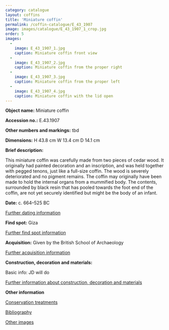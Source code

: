```yaml
---
category: catalogue
layout: coffins
title: 'Miniature coffin'
permalink: /coffin-catalogue/E_43_1907
image: images/catalogue/E_43_1907_1_crop.jpg
order: 5
images: 
  -
    image: E_43_1907_1.jpg
    caption: Miniature coffin front view
  -
    image: E_43_1907_2.jpg
    caption: Miniature coffin from the proper right
  -
    image: E_43_1907_3.jpg
    caption: Miniature coffin from the proper left
  -
    image: E_43_1907_4.jpg
    caption: Miniature coffin with the lid open
---
```


**Object name:** 
Miniature coffin

**Accession no.:** 
E.43.1907

**Other numbers and markings:**
tbd

**Dimensions:** 
H 43.8 cm
W 13.4 cm
D 14.1 cm

**Brief description:** 

This miniature coffin was
carefully made from two pieces
of cedar wood. It originally
had painted decoration and
an inscription, and was held
together with pegged tenons,
just like a full-size coffin. The
wood is severely deteriorated
and no pigment remains. The
coffin may originally have been
made to hold the internal organs
from a mummified body. The
contents, surrounded by black
resin that has pooled towards
the foot end of the coffin, are not
yet securely identified but might
be the body of an infant.

**Date:**
c. 664–525 BC

[Further dating information](/catalogue_extras/E_43_1907_dating)

**Find spot:**
Giza

[Further find spot information](/catalogue_extras/E_43_1907_findspot)

**Acquisition:**
Given by the British School of Archaeology


[Further acquisition information](/catalogue_extras/E_43_1907_acquisition)

**Construction, decoration and materials:**

Basic info: JD will do

[Further information about construction, decoration and materials](/catalogue_extras/E_43_1907_materials)


**Other information**

[Conservation treatments](/catalogue_extras/E_43_1907_conservation)

[Bibliography](/catalogue_extras/E_43_1907_bibliography)

[Other images](/catalogue_extras/E_43_1907_imagesheet)

